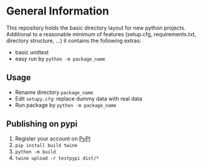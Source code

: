# General Information

This repository holds the basic directory layout for new python projects. Additional to a reasonable minimum of features (setup.cfg, requirements.txt, directory structure, ...) it contains the following extras:

- basic unittest
- easy run by `python -m package_name`

## Usage

- Rename directory `package_name`
- Edit `setupy.cfg`: replace dummy data with real data
- Run package by `python -m package_name`

## Publishing on pypi

1. Register your account on [PyPI](https://pypi.org/account/register/)
2. `pip install build twine`
3. `python -m build`
4. `twine upload -r testpypi dist/*`
